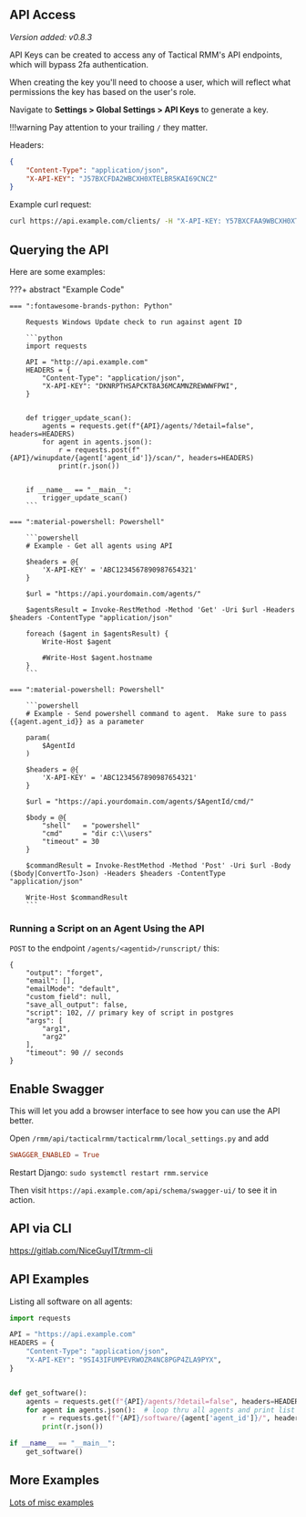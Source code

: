 ## API Access

*Version added: v0.8.3*

API Keys can be created to access any of Tactical RMM's API endpoints, which will bypass 2fa authentication.

When creating the key you'll need to choose a user, which will reflect what permissions the key has based on the user's role.

Navigate to **Settings > Global Settings > API Keys** to generate a key.

!!!warning
    Pay attention to your trailing `/` they matter.

Headers:

```json
{
    "Content-Type": "application/json", 
    "X-API-KEY": "J57BXCFDA2WBCXH0XTELBR5KAI69CNCZ"
}
```

Example curl request:

```bash
curl https://api.example.com/clients/ -H "X-API-KEY: Y57BXCFAA9WBCXH0XTEL6R5KAK69CNCZ"
```

## Querying the API

Here are some examples:

???+ abstract "Example Code"

    === ":fontawesome-brands-python: Python"

        Requests Windows Update check to run against agent ID

        ```python
        import requests

        API = "http://api.example.com"
        HEADERS = {
            "Content-Type": "application/json",
            "X-API-KEY": "DKNRPTHSAPCKT8A36MCAMNZREWWWFPWI",
        }


        def trigger_update_scan():
            agents = requests.get(f"{API}/agents/?detail=false", headers=HEADERS)
            for agent in agents.json():
                r = requests.post(f"{API}/winupdate/{agent['agent_id']}/scan/", headers=HEADERS)
                print(r.json())


        if __name__ == "__main__":
            trigger_update_scan()
        ```

    === ":material-powershell: Powershell"

        ```powershell
        # Example - Get all agents using API

        $headers = @{
            'X-API-KEY' = 'ABC1234567890987654321'
        }

        $url = "https://api.yourdomain.com/agents/"

        $agentsResult = Invoke-RestMethod -Method 'Get' -Uri $url -Headers $headers -ContentType "application/json"

        foreach ($agent in $agentsResult) {
            Write-Host $agent
            
            #Write-Host $agent.hostname
        }
        ```

    === ":material-powershell: Powershell"

        ```powershell
        # Example - Send powershell command to agent.  Make sure to pass {{agent.agent_id}} as a parameter

        param(
            $AgentId
        )

        $headers = @{
            'X-API-KEY' = 'ABC1234567890987654321'
        }

        $url = "https://api.yourdomain.com/agents/$AgentId/cmd/"

        $body = @{
            "shell"   = "powershell"
            "cmd"     = "dir c:\\users" 
            "timeout" = 30
        }

        $commandResult = Invoke-RestMethod -Method 'Post' -Uri $url -Body ($body|ConvertTo-Json) -Headers $headers -ContentType "application/json"

        Write-Host $commandResult
        ```

### Running a Script on an Agent Using the API

`POST` to the endpoint `/agents/<agentid>/runscript/` this:

```
{
    "output": "forget",
    "email": [],
    "emailMode": "default",
    "custom_field": null,
    "save_all_output": false,
    "script": 102, // primary key of script in postgres
    "args": [
        "arg1",
        "arg2"
    ],
    "timeout": 90 // seconds
}
```

## Enable Swagger

This will let you add a browser interface to see how you can use the API better.

Open `/rmm/api/tacticalrmm/tacticalrmm/local_settings.py` and add 

```conf
SWAGGER_ENABLED = True
```

Restart Django: `sudo systemctl restart rmm.service`

Then visit `https://api.example.com/api/schema/swagger-ui/` to see it in action.

## API via CLI

<https://gitlab.com/NiceGuyIT/trmm-cli>

## API Examples

Listing all software on all agents:

```python
import requests

API = "https://api.example.com"
HEADERS = {
    "Content-Type": "application/json",
    "X-API-KEY": "9SI43IFUMPEVRWOZR4NC8PGP4ZLA9PYX",
}


def get_software():
    agents = requests.get(f"{API}/agents/?detail=false", headers=HEADERS)  # get a list of all agents
    for agent in agents.json():  # loop thru all agents and print list of installed software
        r = requests.get(f"{API}/software/{agent['agent_id']}/", headers=HEADERS)
        print(r.json())

if __name__ == "__main__":
    get_software()
```

## More Examples

[Lots of misc examples](api_examples.md)
